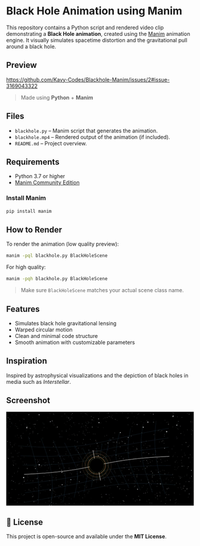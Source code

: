 # Black Hole Animation using Manim

This repository contains a Python script and rendered video clip demonstrating a **Black Hole animation**, created using the [Manim](https://github.com/ManimCommunity/manim) animation engine. It visually simulates spacetime distortion and the gravitational pull around a black hole.

##  Preview

https://github.com/Kavy-Codes/Blackhole-Manim/issues/2#issue-3169043322


>  Made using **Python** + **Manim**

##  Files

- `blackhole.py` – Manim script that generates the animation.
- `blackhole.mp4` – Rendered output of the animation (if included).
- `README.md` – Project overview.

##  Requirements

- Python 3.7 or higher
- [Manim Community Edition](https://docs.manim.community/en/stable/)

### Install Manim

```bash
pip install manim
```

##  How to Render

To render the animation (low quality preview):

```bash
manim -pql blackhole.py BlackHoleScene
```

For high quality:

```bash
manim -pqh blackhole.py BlackHoleScene
```

> Make sure `BlackHoleScene` matches your actual scene class name.

##  Features

- Simulates black hole gravitational lensing
- Warped circular motion
- Clean and minimal code structure
- Smooth animation with customizable parameters

##  Inspiration

Inspired by astrophysical visualizations and the depiction of black holes in media such as *Interstellar*.

##  Screenshot

![Black Hole Frame](screenshot.png)  


## 📜 License

This project is open-source and available under the **MIT License**.
